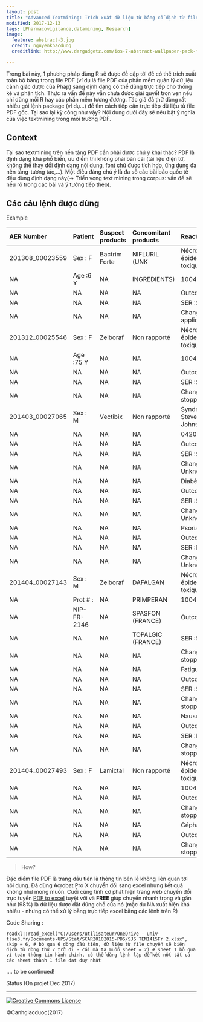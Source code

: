 ```yaml
---
layout: post
title: "Advanced Textmining: Trích xuất dữ liệu từ bảng cố định từ file PDF "
modified: 2017-12-13
tags: [Pharmacovigilance,datamining, Research]
image:
  feature: abstract-3.jpg
  credit: nguyenkhacdung
  creditlink: http://www.dargadgetz.com/ios-7-abstract-wallpaper-pack-for-iphone-5-and-ipod-touch-retina/

---
```


Trong bài này, 1 phương pháp dùng R sẽ được đề cập tới để có thể trích xuất toàn bộ bảng trong file PDF (ví dụ là file PDF của phần mềm quản lý dữ liệu cảnh giác dược của Pháp) sang định dạng có thể dùng trực tiếp cho thống kê và phân tích. Thực ra vấn đề này vẫn chưa được giải quyết trọn vẹn nếu chỉ dùng mỗi R hay các phần mềm tương đương. Tác giả đã thử dùng rất nhiều gói lệnh package (ví dụ...) để tìm cách tiếp cận trực tiếp dữ liệu từ file PDF gốc.
Tại sao lại kỳ công như vậy? Nội dung dưới đây sẽ nêu bật ý nghĩa của việc textmining trong môi trường PDF.

## Context  

Tại sao textmining trên nền tảng PDF cần phải được chú ý khai thác? 
PDF là định dạng khá phổ biến, ưu điểm thì không phải bàn cái (tài liệu điện tử, không thể thay đổi định dạng nội dung, font chữ được tích hợp, ứng dụng đa nền tảng-tương tác,...). Một điều đáng chú ý là đa số các bài báo quốc tế đều dùng định dạng này(-> Triển vọng text mining trong corpus: vấn đề sẽ nếu rõ trong các bài và ý tưởng tiếp theo).


## Các câu lệnh được dùng 

Example 

|AER Number      |Patient     |Suspect products |Concomitant products |Reactions                          |
|:---------------|:-----------|:----------------|:--------------------|:----------------------------------|
|201308_00023559 |Sex : F     |Bactrim Forte    |NIFLURIL (UNK        |Nécrolyse épidermique toxique(1004 |
|NA              |Age :6 Y    |NA               |INGREDIENTS)         |10044223))                         |
|NA              |NA          |NA               |NA                   |Outcome : recovered/               |
|NA              |NA          |NA               |NA                   |SER :Serious                       |
|NA              |NA          |NA               |NA                   |Change in dose : Not applic        |
|201312_00025546 |Sex : F     |Zelboraf         |Non rapporté         |Nécrolyse épidermique toxique(1004 |
|NA              |Age :75 Y   |NA               |NA                   |10044223))                         |
|NA              |NA          |NA               |NA                   |Outcome : recovered/               |
|NA              |NA          |NA               |NA                   |SER :Serious                       |
|NA              |NA          |NA               |NA                   |Change in dose : stopped           |
|201403_00027065 |Sex : M     |Vectibix         |Non rapporté         |Syndrome de Stevens-Johnson(100420 |
|NA              |NA          |NA               |NA                   |042033))                           |
|NA              |NA          |NA               |NA                   |Outcome : Unknown                  |
|NA              |NA          |NA               |NA                   |SER :Serious                       |
|NA              |NA          |NA               |NA                   |Change in dose : Unknown           |
|NA              |NA          |NA               |NA                   |Diabète(10012601))                 |
|NA              |NA          |NA               |NA                   |Outcome : Unknown                  |
|NA              |NA          |NA               |NA                   |SER :Serious                       |
|NA              |NA          |NA               |NA                   |Change in dose : Unknown           |
|NA              |NA          |NA               |NA                   |Psoriasis(10037153))               |
|NA              |NA          |NA               |NA                   |Outcome : Unknown                  |
|NA              |NA          |NA               |NA                   |SER :Not Serious                   |
|NA              |NA          |NA               |NA                   |Change in dose : Unknown           |
|201404_00027143 |Sex : M     |Zelboraf         |DAFALGAN             |Nécrolyse épidermique toxique(1004 |
|NA              |Prot # :    |NA               |PRIMPERAN            |10044223))                         |
|NA              |NIP-FR-2146 |NA               |SPASFON (FRANCE)     |Outcome : recovered/               |
|NA              |NA          |NA               |TOPALGIC (FRANCE)    |SER :Serious                       |
|NA              |NA          |NA               |NA                   |Change in dose : stopped           |
|NA              |NA          |NA               |NA                   |Fatigue(10016256))                 |
|NA              |NA          |NA               |NA                   |Outcome : not recove               |
|NA              |NA          |NA               |NA                   |SER :Serious                       |
|NA              |NA          |NA               |NA                   |Change in dose : stopped           |
|NA              |NA          |NA               |NA                   |Nausée(10028813))                  |
|NA              |NA          |NA               |NA                   |Outcome : recovering               |
|NA              |NA          |NA               |NA                   |SER :Not Serious                   |
|NA              |NA          |NA               |NA                   |Change in dose : stopped           |
|201404_00027493 |Sex : F     |Lamictal         |Non rapporté         |Nécrolyse épidermique toxique(1004 |
|NA              |NA          |NA               |NA                   |10044223))                         |
|NA              |NA          |NA               |NA                   |Outcome : recovered/               |
|NA              |NA          |NA               |NA                   |Change in dose : stopped           |
|NA              |NA          |NA               |NA                   |Céphalée(10019211))                |
|NA              |NA          |NA               |NA                   |Outcome : Unknown                  |
|NA              |NA          |NA               |NA                   |Change in dose : stopped           |

> How? 

Đặc điểm file PDF là trang đầu tiên là thông tin bên lề không liên quan tới nội dung. 
Đã dùng Acrobat Pro X chuyển đổi sang excel nhưng kết quả không như mong muốn.
Cuối cùng tình cờ phát hiện trang web chuyển đổi trực tuyến [PDF to excel](http://pdftoxls.com/) tuyệt vời và __FREE__ giúp chuyển nhanh trong và gần như (98%) là dữ liệu được đặt đúng chỗ của nó (mặc du NA xuất hiện khá nhiều - nhưng có thể xử lý bằng trực tiếp excel bằng các lệnh trên R)

Code Sharing :

`readxl::read_excel("C:/Users/utilisateur/OneDrive - univ-tlse3.fr/Documents-UPS/Stat/SCAR20102015-PDS/SJS TEN1415Fr 2.xlsx",
                        skip = 6, # bỏ qua 6 dòng đầu tiên, dữ liệu từ file chuyển sẽ biên dịch từ dòng thứ 7 trở đi - cái mà ta muốn
                        sheet = 2) # sheet 1 bỏ qua vì toàn thông tin hành chính, có thể dùng lệnh lặp để kết nốt tất cả các sheet thành 1 file dat duy nhất` 
                        
.... to be continued!

                        
Status (On projet Dec 2017) 


---
<a rel="license" href="http://creativecommons.org/licenses/by-nc-sa/4.0/"><img alt="Creative Commons License" style="border-width:0" src="https://i.creativecommons.org/l/by-nc-sa/4.0/88x31.png" /></a> 

©Canhgiacduoc(2017)





